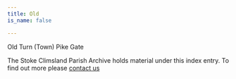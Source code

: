 ```yaml
---
title: Old
is_name: false

---
```


Old Turn (Town) Pike Gate


The Stoke Climsland Parish Archive holds material under this index entry. To find out more please [contact us](/contact/)

